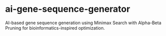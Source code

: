 # ai-gene-sequence-generator
AI-based gene sequence generation using Minimax Search with Alpha-Beta Pruning for bioinformatics-inspired optimization.
